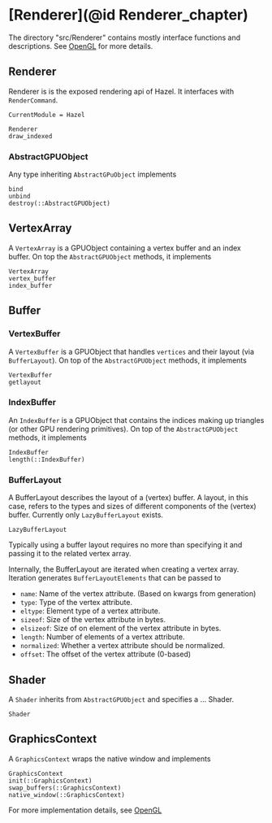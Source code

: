 # [Renderer](@id Renderer_chapter)

The directory "src/Renderer" contains mostly interface functions and descriptions. See [OpenGL](@ref) for more details.

## Renderer

Renderer is is the exposed rendering api of Hazel. It interfaces with `RenderCommand`.

```@meta
CurrentModule = Hazel
```

```@docs
Renderer
draw_indexed
```

### AbstractGPUObject

Any type inheriting `AbstractGPuObject` implements

```@docs
bind
unbind
destroy(::AbstractGPUObject)
```

## VertexArray

A `VertexArray` is a GPUObject containing a vertex buffer and an index buffer. On top the `AbstractGPUObject` methods, it implements

```@docs
VertexArray
vertex_buffer
index_buffer
```

## Buffer

### VertexBuffer

A `VertexBuffer` is a GPUObject that handles `vertices` and their layout (via `BufferLayout`). On top of the `AbstractGPUObject` methods, it implements

```@docs
VertexBuffer
getlayout
```

### IndexBuffer

An `IndexBuffer` is a GPUObject that contains the indices making up triangles (or other GPU rendering primitives). On top of the `AbstractGPUObject` methods, it implements

```@doc
IndexBuffer
length(::IndexBuffer)
```

### BufferLayout

A BufferLayout describes the layout of a (vertex) buffer. A layout, in this case, refers to the types and sizes of different components of the (vertex) buffer. Currently only `LazyBufferLayout` exists.

```@docs
LazyBufferLayout
```

Typically using a buffer layout requires no more than specifying it and passing it to the related vertex array.

Internally, the BufferLayout are iterated when creating a vertex array. Iteration generates `BufferLayoutElements` that can be passed to

* `name`: Name of the vertex attribute. (Based on kwargs from generation)
* `type`: Type of the vertex attribute.
* `eltype`: Element type of a vertex attribute.
* `sizeof`: Size of the vertex attribute in bytes.
* `elsizeof`: Size of on element of the vertex attribute in bytes.
* `length`: Number of elements of a vertex attribute.
* `normalized`: Whether a vertex attribute should be normalized.
* `offset`: The offset of the vertex attribute (0-based)


## Shader

A `Shader` inherits from `AbstractGPUObject` and specifies a ... Shader.

```@doc
Shader
```

## GraphicsContext

A `GraphicsContext` wraps the native window and implements

```@docs
GraphicsContext
init(::GraphicsContext)
swap_buffers(::GraphicsContext)
native_window(::GraphicsContext)
```

For more implementation details, see [OpenGL](@ref)

